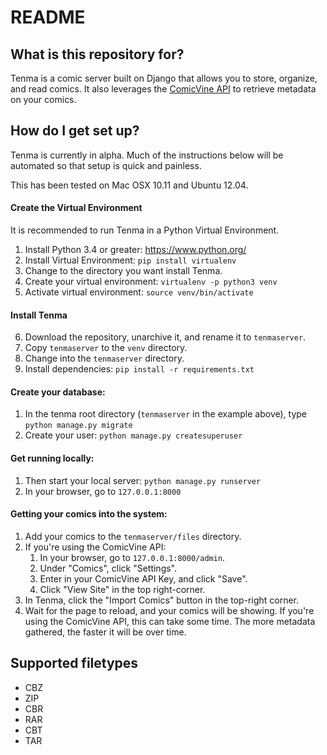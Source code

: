 # README #

## What is this repository for? ##

Tenma is a comic server built on Django that allows you to store, organize, and read comics. It also leverages the [ComicVine API](http://comicvine.gamespot.com) to retrieve metadata on your comics. 

## How do I get set up? ##

Tenma is currently in alpha. Much of the instructions below will be automated so that setup is quick and painless.

This has been tested on Mac OSX 10.11 and Ubuntu 12.04.

#### Create the Virtual Environment ####

It is recommended to run Tenma in a Python Virtual Environment. 

1. Install Python 3.4 or greater: https://www.python.org/
2. Install Virtual Environment: `pip install virtualenv`
3. Change to the directory you want install Tenma.
4. Create your virtual environment: `virtualenv -p python3 venv`
5. Activate virtual environment: `source venv/bin/activate`

#### Install Tenma ####

6. Download the repository, unarchive it, and rename it to `tenmaserver`.
7. Copy `tenmaserver` to the `venv` directory.
8. Change into the `tenmaserver` directory.
9. Install dependencies: `pip install -r requirements.txt`

#### Create your database: ####

1. In the tenma root directory (`tenmaserver` in the example above), type `python manage.py migrate`
2. Create your user: `python manage.py createsuperuser`

#### Get running locally: ####

1. Then start your local server: `python manage.py runserver`
2. In your browser, go to `127.0.0.1:8000`

#### Getting your comics into the system: ####

1. Add your comics to the `tenmaserver/files` directory.
2. If you're using the ComicVine API:
	1. In your browser, go to `127.0.0.1:8000/admin`.
	2. Under "Comics", click "Settings".
	3. Enter in your ComicVine API Key, and click "Save".
	4. Click "View Site" in the top right-corner.
3. In Tenma, click the "Import Comics" button in the top-right corner.
3. Wait for the page to reload, and your comics will be showing. If you're using the ComicVine API, this can take some time. The more metadata gathered, the faster it will be over time.

## Supported filetypes ##

* CBZ
* ZIP
* CBR
* RAR
* CBT
* TAR